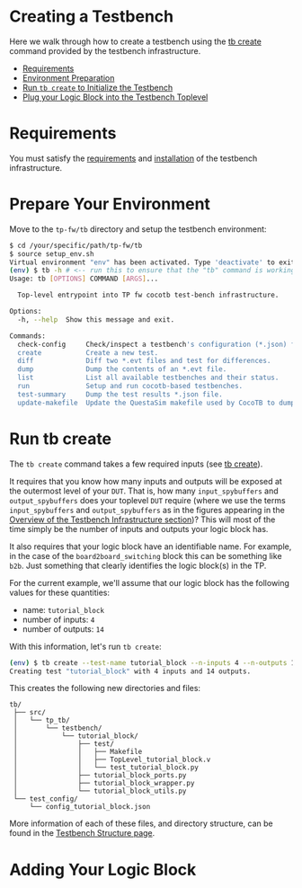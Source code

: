 # Creating a Testbench

Here we walk through how to create a testbench using the [tb create](../README.md#tb-create)
command provided by the testbench infrastructure.

   * [Requirements](#requirements)
   * [Environment Preparation](#prepare-your-environment)
   * [Run `tb create` to Initialize the Testbench](#run-tb-create)
   * [Plug your Logic Block into the Testbench Toplevel](#adding-your-block)
 
<!----------------------------------------------------------------------------->
<!----------------------------------------------------------------------------->
<!----------------------------------------------------------------------------->
   
# Requirements

You must satisfy the [requirements](../README.md#requirements) and
[installation](../README.md#installation-and-setup) of the testbench
infrastructure.

# Prepare Your Environment

Move to the `tp-fw/tb` directory and setup the testbench environment:

```bash
$ cd /your/specific/path/tp-fw/tb
$ source setup_env.sh
Virtual environment "env" has been activated. Type 'deactivate' to exit.
(env) $ tb -h # <-- run this to ensure that the "tb" command is working properly
Usage: tb [OPTIONS] COMMAND [ARGS]...

  Top-level entrypoint into TP fw cocotb test-bench infrastructure.

Options:
  -h, --help  Show this message and exit.

Commands:
  check-config     Check/inspect a testbench's configuration (*.json) file.
  create           Create a new test.
  diff             Diff two *.evt files and test for differences.
  dump             Dump the contents of an *.evt file.
  list             List all available testbenches and their status.
  run              Setup and run cocotb-based testbenches.
  test-summary     Dump the test results *.json file.
  update-makefile  Update the QuestaSim makefile used by CocoTB to dump all...
```

# Run tb create

The `tb create` command takes a few required inputs (see [tb create](../README.md#tb-create)).

It requires that you know how many inputs and outputs will be exposed at the
outermost level of your `DUT`. That is, how many `input_spybuffers`
and `output_spybuffers` does your toplevel `DUT` require (where we use the terms
`input_spybuffers` and `output_spybuffers` as in the figures appearing in the
[Overview of the Testbench Infrastructure section](../README.md#overview-of-the-testbench-infrastructure))?
This will most of the time simply be the number
of inputs and outputs your logic block has.

It also requires that your logic block have an identifiable name. For example,
in the case of the `board2board_switching` block this can be something like `b2b`.
Just something that clearly identifies the logic block(s) in the TP.

For the current example, we'll assume that our logic block has the following
values for these quantities:

 * name: `tutorial_block`
 * number of inputs: `4`
 * number of outputs: `14`

With this information, let's run `tb create`:
```bash
(env) $ tb create --test-name tutorial_block --n-inputs 4 --n-outputs 14
Creating test "tutorial_block" with 4 inputs and 14 outputs.
```

This creates the following new directories and files:

```
tb/
 ├── src/
 │   └── tp_tb/
 │       └── testbench/
 │           └── tutorial_block/
 │               ├── test/
 │               │   ├── Makefile
 │               │   ├── TopLevel_tutorial_block.v
 │               │   └── test_tutorial_block.py
 │               ├── tutorial_block_ports.py
 │               ├── tutorial_block_wrapper.py
 │               └── tutorial_block_utils.py
 └── test_config/
     └── config_tutorial_block.json
```
More information of each of these files, and directory structure, can be found
in the [Testbench Structure page](testbench_structure.md).

# Adding Your Logic Block
